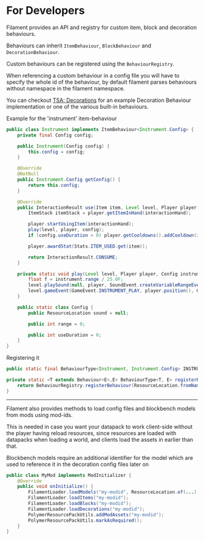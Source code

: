 # For Developers

Filament provides an API and registry for custom item, block and decoration behaviours.

Behaviours can inherit `ItemBehaviour`, `BlockBehaviour` and `DecorationBehaviour`.

Custom behaviours can be registered using the `BehaviourRegistry`.

When referencing a custom behaviour in a config file you will have to specify the whole id of the behaviour, by default filament parses behaviours without namespace in the filament namespace.

You can checkout [TSA: Decorations](https://github.com/tomalbrc/tsa-decorations/blob/main/src/main/java/de/tomalbrc/decorations/carpentry/CarpentryBehaviour.java) for an example Decoration Behaviour implementation or one of the various built-in behaviours. 

Example for the 'instrument' item-behaviour
```java
public class Instrument implements ItemBehaviour<Instrument.Config> {
    private final Config config;

    public Instrument(Config config) {
        this.config = config;
    }

    @Override
    @NotNull
    public Instrument.Config getConfig() {
        return this.config;
    }

    @Override
    public InteractionResult use(Item item, Level level, Player player, InteractionHand interactionHand) {
        ItemStack itemStack = player.getItemInHand(interactionHand);

        player.startUsingItem(interactionHand);
        play(level, player, config);
        if (config.useDuration > 0) player.getCooldowns().addCooldown(itemStack, config.useDuration);

        player.awardStat(Stats.ITEM_USED.get(item));

        return InteractionResult.CONSUME;
    }

    private static void play(Level level, Player player, Config instrument) {
        float f = instrument.range / 25.0F;
        level.playSound(null, player, SoundEvent.createVariableRangeEvent(instrument.sound), SoundSource.RECORDS, f, 1.0F);
        level.gameEvent(GameEvent.INSTRUMENT_PLAY, player.position(), GameEvent.Context.of(player));
    }

    public static class Config {
        public ResourceLocation sound = null;

        public int range = 0;

        public int useDuration = 0;
    }
}
```


Registering it
```java
public static final BehaviourType<Instrument, Instrument.Config> INSTRUMENT = registerBehaviour("instrument", Instrument.class);

private static <T extends Behaviour<E>,E> BehaviourType<T, E> registerBehaviour(String name, Class<T> type) {
    return BehaviourRegistry.registerBehaviour(ResourceLocation.fromNamespaceAndPath(MOD_ID, name), type);
}
```

---

Filament also provides methods to load config files and blockbench models from mods using mod-ids.

This is needed in case you want your datapack to work client-side without the player having reload resources, since resources are loaded with datapacks when loading a world, and clients load the assets in earlier than that.

Blockbench models require an additional identifier for the model which are used to reference it in the decoration config files later on

```java
public class MyMod implements ModInitializer {
    @Override
    public void onInitialize() {
        FilamentLoader.loadModels("my-modid", ResourceLocation.of(...));
        FilamentLoader.loadItems("my-modid");
        FilamentLoader.loadBlocks("my-modid");
        FilamentLoader.loadDecorations("my-modid");
        PolymerResourcePackUtils.addModAssets("my-modid");
        PolymerResourcePackUtils.markAsRequired();
    }
}
```
